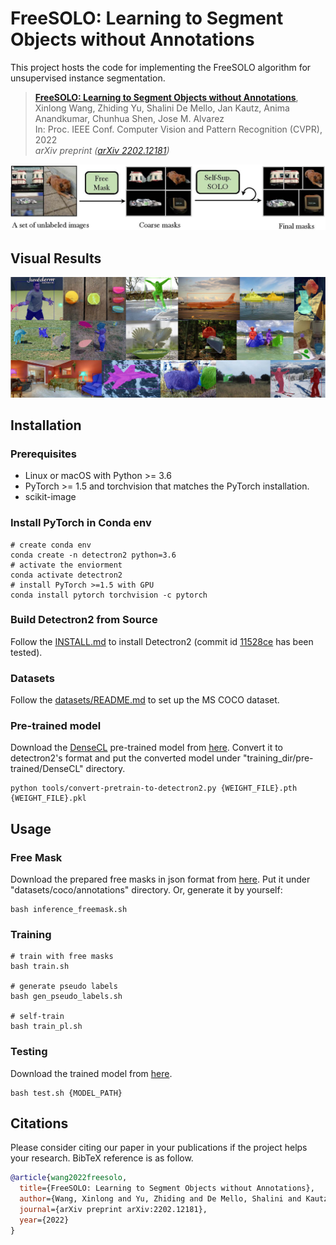 
# FreeSOLO: Learning to Segment Objects without Annotations

This project hosts the code for implementing the FreeSOLO algorithm for unsupervised instance segmentation.

> [**FreeSOLO: Learning to Segment Objects without Annotations**](https://arxiv.org/abs/2202.12181),  
> Xinlong Wang, Zhiding Yu, Shalini De Mello, Jan Kautz, Anima Anandkumar, Chunhua Shen, Jose M. Alvarez  
> In: Proc. IEEE Conf. Computer Vision and Pattern Recognition (CVPR), 2022  
> *arXiv preprint ([arXiv 2202.12181](https://arxiv.org/abs/2202.12181))*  

![pipeline](demo/pipeline.jpg)

## Visual Results

![vis](demo/vis.jpg)


## Installation

### Prerequisites

- Linux or macOS with Python >= 3.6
- PyTorch >= 1.5 and torchvision that matches the PyTorch installation.
- scikit-image

### Install PyTorch in Conda env

```shell
# create conda env
conda create -n detectron2 python=3.6
# activate the enviorment
conda activate detectron2
# install PyTorch >=1.5 with GPU
conda install pytorch torchvision -c pytorch
```

### Build Detectron2 from Source

Follow the [INSTALL.md](https://github.com/facebookresearch/detectron2/blob/master/INSTALL.md) to install Detectron2 (commit id [11528ce](https://github.com/facebookresearch/detectron2/tree/11528ce083dc9ff83ee3a8f9086a1ef54d2a402f) has been tested).


### Datasets

Follow the [datasets/README.md](https://github.com/facebookresearch/detectron2/blob/master/datasets/README.md) to set up the MS COCO dataset.

### Pre-trained model

Download the [DenseCL](https://github.com/WXinlong/DenseCL) pre-trained model from [here](https://cloudstor.aarnet.edu.au/plus/s/hdAg5RYm8NNM2QP/download). Convert it to detectron2's format and put the converted model under "training_dir/pre-trained/DenseCL" directory.

```shell
python tools/convert-pretrain-to-detectron2.py {WEIGHT_FILE}.pth {WEIGHT_FILE}.pkl
```



## Usage

### Free Mask
Download the prepared free masks in json format from [here](https://cloudstor.aarnet.edu.au/plus/s/AGcBm8cbqTWEKRS/download). Put it under "datasets/coco/annotations" directory. Or, generate it by yourself:

```shell
bash inference_freemask.sh
```

### Training

```shell
# train with free masks
bash train.sh

# generate pseudo labels
bash gen_pseudo_labels.sh

# self-train
bash train_pl.sh
```

### Testing
Download the trained model from [here](https://cloudstor.aarnet.edu.au/plus/s/V8C0onE5H63x3RD/download).

```shell
bash test.sh {MODEL_PATH}
```



## Citations
Please consider citing our paper in your publications if the project helps your research. BibTeX reference is as follow.
```BibTeX
@article{wang2022freesolo,
  title={FreeSOLO: Learning to Segment Objects without Annotations},
  author={Wang, Xinlong and Yu, Zhiding and De Mello, Shalini and Kautz, Jan and Anandkumar, Anima and Shen, Chunhua and Alvarez, Jose M},
  journal={arXiv preprint arXiv:2202.12181},
  year={2022}
}

```
